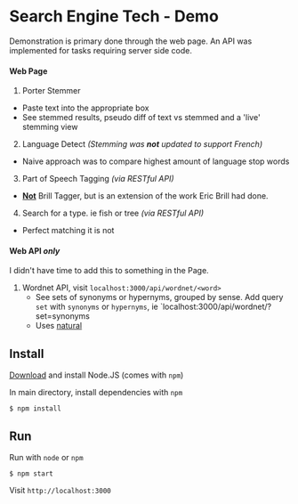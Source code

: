 # Search Engine Tech - Demo

Demonstration is primary done through the web page. An API was implemented for tasks requiring server side code.

#### Web Page

1. Porter Stemmer
  * Paste text into the appropriate box
  * See stemmed results, pseudo diff of text vs stemmed and a 'live' stemming view
2. Language Detect *(Stemming was __not__ updated to support French)*
  * Naive approach was to compare highest amount of language stop words
3. Part of Speech Tagging *(via RESTful API)*
  * __[Not](https://www.npmjs.org/package/pos)__ Brill Tagger, but is an extension of the work Eric Brill had done.
4. Search for a type. ie fish or tree *(via RESTful API)*
  * Perfect matching it is not

#### Web API *only*
I didn't have time to add this to something in the Page.

1. Wordnet API, visit `localhost:3000/api/wordnet/<word>`
    * See sets of synonyms or hypernyms, grouped by sense. Add query `set` with `synonyms` or `hypernyms`, ie `localhost:3000/api/wordnet/<word>?set=synonyms
    * Uses [natural](https://www.npmjs.org/package/natural)

## Install
[Download](http://nodejs.org/download/) and install Node.JS (comes with `npm`)

In main directory, install dependencies with `npm`
```shell
$ npm install
```

## Run
Run with `node` or `npm`
```shell
$ npm start
```

Visit `http://localhost:3000`